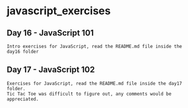 # javascript_exercises

## Day 16 - JavaScript 101

    Intro exercises for JavaScript, read the README.md file inside the day16 folder

## Day 17 - JavaScript 102

    Exercises for JavaScript, read the README.md file inside the day17 folder.
    Tic Tac Toe was difficult to figure out, any comments would be appreciated.